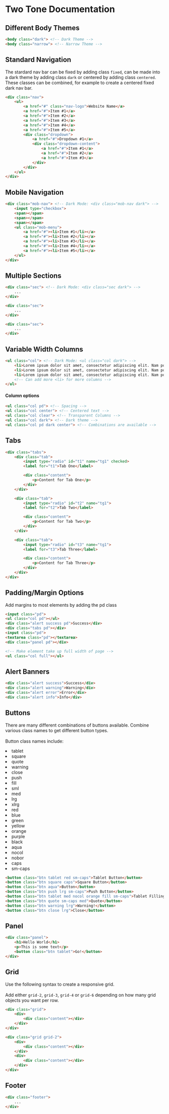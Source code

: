 <h1>Two Tone Documentation</h1>

<h2>Different Body Themes</h2>

```html
<body class="dark"> <!-- Dark Theme -->
<body class="narrow"> <!-- Narrow Theme -->
```

<h2>Standard Navigation</h2>

The stardard nav bar can be fixed by adding class `fixed`, can be made into a dark theme by adding class `dark` or centered by adding class `centered`. These classes can be combined, for example to create a centered fixed dark nav bar.

```html
<div class="nav">
	<ul>
		<a href="#" class="nav-logo">Website Name</a>
		<a href="#">Item #1</a>
		<a href="#">Item #2</a>
		<a href="#">Item #3</a>
		<a href="#">Item #4</a>
		<a href="#">Item #5</a>
		<div class="dropdown">
		  	<a href="#">Dropdown #1</a>
		  	<div class="dropdown-content">
		    	<a href="#">Item #1</a>
		    	<a href="#">Item #2</a>
		    	<a href="#">Item #3</a>
		  	</div>
		</div>
	</ul>
</div>
```

<h2>Mobile Navigation</h2>

```html
<div class="mob-nav"> <!-- Dark Mode: <div class="mob-nav dark"> -->
	<input type="checkbox">
	<span></span>
	<span></span>
	<span></span>
	<ul class="mob-menu">
		<a href="#"><li>Item #1</li></a>
		<a href="#"><li>Item #2</li></a>
		<a href="#"><li>Item #3</li></a>
		<a href="#"><li>Item #4</li></a>
		<a href="#"><li>Item #5</li></a>
	</ul>
</div>
```

<h2>Multiple Sections</h2>

```html
<div class="sec"> <!-- Dark Mode: <div class="sec dark"> -->
	...
</div>

<div class="sec">
	...
</div>

<div class="sec">
	...
</div>
```

<h2>Variable Width Columns</h2>

```html
<ul class="col"> <!-- Dark Mode: <ul class="col dark"> -->
	<li>Lorem ipsum dolor sit amet, consectetur adipiscing elit. Nam posuere rutrum orci, quis accumsan quam mollis vel.</li>
	<li>Lorem ipsum dolor sit amet, consectetur adipiscing elit. Nam posuere rutrum orci, quis accumsan quam mollis vel.</li>
	<li>Lorem ipsum dolor sit amet, consectetur adipiscing elit. Nam posuere rutrum orci, quis accumsan quam mollis vel.</li>
	<!-- Can add more <li> for more columns -->
</ul>
```

<h4>Column options</h4>

```html
<ul class="col pd"> <!-- Spacing -->
<ul class="col center"> <!-- Centered text -->
<ul class="col clear"> <!-- Transparent Columns -->
<ul class="col dark"> <!-- Dark theme -->
<ul class="col pd dark center"> <!-- Combinations are available -->
```

<h2>Tabs</h2>

```html
<div class="tabs">
	<div class="tab">
		<input type="radio" id="t1" name="tg1" checked>
		<label for="t1">Tab One</label>

		<div class="content">
			<p>Content for Tab One</p>
		</div> 
	</div>

	<div class="tab">
		<input type="radio" id="t2" name="tg1">
		<label for="t2">Tab Two</label>

		<div class="content">
			<p>Content for Tab Two</p>
		</div> 
	</div>

	<div class="tab">
		<input type="radio" id="t3" name="tg1">
		<label for="t3">Tab Three</label>

		<div class="content">
			<p>Content for Tab Three</p>
		</div> 
	</div>
</div> 
```

<h2>Padding/Margin Options</h2>

Add margins to most elements by adding the pd class

```html
<input class="pd">
<ul class="col pd"></ul>
<div class="alert success pd">Success</div>
<div class="tabs pd"></div>
<input class="pd">
<textarea class="pd"></textarea>
<div class="panel pd"></div>

<!-- Make element take up full width of page -->
<ul class="col full"></ul>
```

<h2>Alert Banners</h2>

```html
<div class="alert success">Success</div>
<div class="alert warning">Warning</div>
<div class="alert error">Error</div>
<div class="alert info">Info</div>
```

<h2>Buttons</h2>

There are many different combinations of buttons available. Combine various class names to get different button types.
<br><br>
Button class names include:
<br>

<li>tablet</li>
<li>square</li>
<li>quote</li>
<li>warning</li>
<li>close</li>
<li>push</li>
<li>fill</li>
<li>sml</li>
<li>med</li>
<li>lrg</li>
<li>xlrg</li>
<li>red</li>
<li>blue</li>
<li>green</li>
<li>yellow</li>
<li>orange</li>
<li>purple</li>
<li>black</li>
<li>aqua</li>
<li>nocol</li>
<li>nobor</li>
<li>caps</li>
<li>sm-caps</li>


```html
<button class="btn tablet red sm-caps">Tablet Button</button>
<button class="btn square caps">Square Button</button>
<button class="btn aqua">Button</button>
<button class="btn push lrg sm-caps">Push Button</button>
<button class="btn tablet med nocol orange fill sm-caps">Tablet Filling Button</button>
<button class="btn quote sm-caps med">Quote</button>
<button class="btn warning lrg">Warning!</button>
<button class="btn close lrg">Close</button> 
```

<h2>Panel</h2>

```html
<div class="panel">
	<h1>Hello World</h1>
	<p>This is some text</p>
	<button class="btn tablet">Go!</button>
</div>
```

<h2>Grid</h2>

Use the following syntax to create a responsive grid.
<br><br>
Add either `grid-2`, `grid-3`, `grid-4` or `grid-6` depending on how many grid objects you want per row.

```html
<div class="grid">
	<div>
		<div class="content"></div>
	</div>
</div>

<div class="grid grid-2">
	<div>
		<div class="content"></div>
	</div>
	<div>
		<div class="content"></div>
	</div>
</div>
```

<h2>Footer</h2>

```html
<div class="footer">
	...
</div> 
```